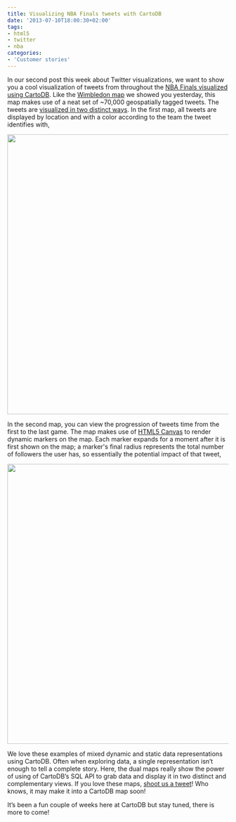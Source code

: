```yaml
---
title: Visualizing NBA Finals tweets with CartoDB
date: '2013-07-10T18:00:30+02:00'
tags:
- html5
- twitter
- nba
categories:
- 'Customer stories'
---
```


In our second post this week about Twitter visualizations, we want to show you a cool visualization of tweets from throughout the <a href="https://blog.twitter.com/2013/the-nba-finals-visualized">NBA Finals visualized using CartoDB</a>. Like the <a href="http://blog.cartodb.com/post/55027221213/introducing-social-infowindows-display-your-tweets-the">Wimbledon map</a> we showed you yesterday, this map makes use of a neat set of ~70,000 geospatially tagged tweets. The tweets are <a href="http://vizzuality.github.io/tweets_nba/">visualized in two distinct ways</a>. In the first map, all tweets are displayed by location and with a color according to the team the tweet identifies with,

<a href="http://vizzuality.github.io/tweets_nba/"><img src="http://i.imgur.com/D3nohar.png" width="637px"/></a>

In the second map, you can view the progression of tweets time from the first to the last game. The map makes use of <a href="http://vizzuality.github.io/HTML5-experiments/">HTML5 Canvas</a> to render dynamic markers on the map. Each marker expands for a moment after it is first shown on the map; a marker's final radius represents the total number of followers the user has, so essentially the potential impact of that tweet,

<a href="http://vizzuality.github.io/tweets_nba#dynamic"><img src="http://i.imgur.com/mxdGSas.png" width="637px"/></a>

We love these examples of mixed dynamic and static data representations using CartoDB. Often when exploring data, a single representation isn’t enough to tell a complete story. Here, the dual maps really show the power of using of CartoDB’s SQL API to grab data and display it in two distinct and complementary views. If you love these maps, <a href="https://twitter.com/cartodb">shoot us a tweet</a>! Who knows, it may make it into a CartoDB map soon!

It’s been a fun couple of weeks here at CartoDB but stay tuned, there is more to come!
